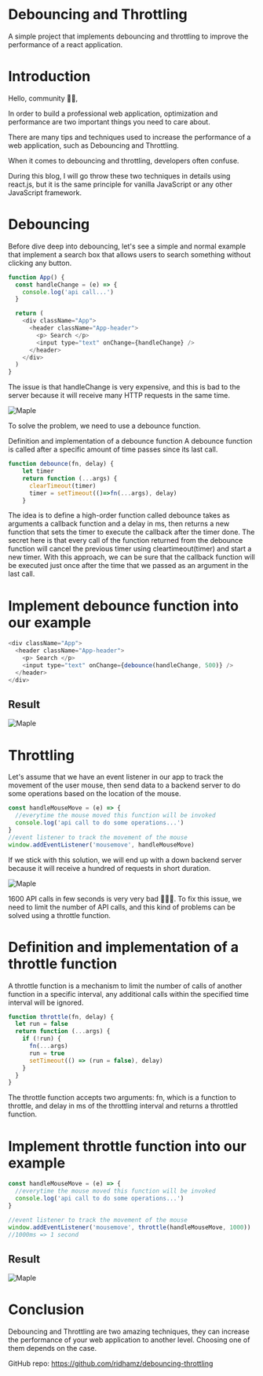 # Debouncing and Throttling

A simple project that implements debouncing and throttling to improve the performance of a react application.


# Introduction

Hello, community 🙌🏻,

In order to build a professional web application, optimization and performance are two important things you need to care about.

There are many tips and techniques used to increase the performance of a web application, such as Debouncing and Throttling.

When it comes to debouncing and throttling, developers often confuse.

During this blog, I will go throw these two techniques in details using react.js, but it is the same principle for vanilla JavaScript or any other JavaScript framework.

# Debouncing

Before dive deep into debouncing, let's see a simple and normal example that implement a search box that allows users to search something without clicking any button.

```js
function App() {
  const handleChange = (e) => {
    console.log('api call...')
  }

  return (
    <div className="App">
      <header className="App-header">
        <p> Search </p>
        <input type="text" onChange={handleChange} />
      </header>
    </div>
  )
}
```

The issue is that handleChange is very expensive, and this is bad to the server because it will receive many HTTP requests in the same time.

![Maple](/static/images/r-d-t/0.gif)

To solve the problem, we need to use a debounce function.

Definition and implementation of a debounce function
A debounce function is called after a specific amount of time passes since its last call.

```js
function debounce(fn, delay) {
    let timer
    return function (...args) {
      clearTimeout(timer)
      timer = setTimeout(()=>fn(...args), delay)
    }
```

The idea is to define a high-order function called debounce takes as arguments a callback function and a delay in ms, then returns a new function that sets the timer to execute the callback after the timer done.
The secret here is that every call of the function returned from the debounce function will cancel the previous timer using cleartimeout(timer) and start a new timer.
With this approach, we can be sure that the callback function will be executed just once after the time that we passed as an argument in the last call.

# Implement debounce function into our example

```js
<div className="App">
  <header className="App-header">
    <p> Search </p>
    <input type="text" onChange={debounce(handleChange, 500)} />
  </header>
</div>
```

## Result

![Maple](/static/images/r-d-t/1.gif)

# Throttling

Let's assume that we have an event listener in our app to track the movement of the user mouse, then send data to a backend server to do some operations based on the location of the mouse.

```js
const handleMouseMove = (e) => {
  //everytime the mouse moved this function will be invoked
  console.log('api call to do some operations...')
}
//event listener to track the movement of the mouse
window.addEventListener('mousemove', handleMouseMove)
```

If we stick with this solution, we will end up with a down backend server because it will receive a hundred of requests in short duration.

![Maple](/static/images/r-d-t/2.gif)

1600 API calls in few seconds is very very bad 📛📛📛.
To fix this issue, we need to limit the number of API calls, and this kind of problems can be solved using a throttle function.

# Definition and implementation of a throttle function

A throttle function is a mechanism to limit the number of calls of another function in a specific interval, any additional calls within the specified time interval will be ignored.

```js
function throttle(fn, delay) {
  let run = false
  return function (...args) {
    if (!run) {
      fn(...args)
      run = true
      setTimeout(() => (run = false), delay)
    }
  }
}
```

The throttle function accepts two arguments: fn, which is a function to throttle, and delay in ms of the throttling interval and returns a throttled function.

# Implement throttle function into our example

```js
const handleMouseMove = (e) => {
  //everytime the mouse moved this function will be invoked
  console.log('api call to do some operations...')
}

//event listener to track the movement of the mouse
window.addEventListener('mousemove', throttle(handleMouseMove, 1000))
//1000ms => 1 second
```

## Result

![Maple](/static/images/r-d-t/3.gif)

# Conclusion

Debouncing and Throttling are two amazing techniques, they can increase the performance of your web application to another level.
Choosing one of them depends on the case.

GitHub repo: https://github.com/ridhamz/debouncing-throttling


